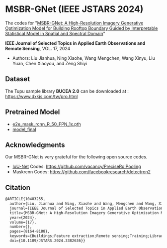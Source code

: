 # MSBR-GNet (IEEE JSTARS 2024)
 The codes for "[MSBR-GNet: A High-Resolution Imagery Generative Optimization Model for Building Rooftop Boundary Guided by Interpretable Statistical Model in Spatial and Spectral Domain](https://ieeexplore.ieee.org/document/10483255)"
 
 **IEEE Journal of Selected Topics in Applied Earth Observations and Remote Sensing**, VOL. 17, 2024

 - Authors: Liu Jianhua, Ning Xiaohe, Wang Mengchen, Wang Xinyu, Liu Yuan, Chen Xiaoyou, and Zeng Shiyi
 
## Dataset
 The Tupu sample library **BUCEA 2.0** can be downloaded at : https://www.dxkjs.com/tw/pro.html

## Pretrained Model
 - [e2e_mask_rcnn_R_50_FPN_1x.pth](https://github.com/GHLJH/MSBR-GNet/releases/tag/Pretrained-Model/e2e_mask_rcnn_R_50_FPN_1x.pth)
 - [model_final](https://github.com/GHLJH/MSBR-GNet/releases/tag/Pretrained-Model/model_final.pth)

## Acknowledgments
  Our MSBR-GNet is very grateful for the following open source codes.
  - [IoU-Net](https://arxiv.org/abs/1807.11590) Codes: https://github.com/vacancy/PreciseRoIPooling
  - Maskrcnn Codes: https://github.com/facebookresearch/detectron2

## Citation
```markdown
@ARTICLE{10483255,
  author={Liu, Jianhua and Ning, Xiaohe and Wang, Mengchen and Wang, Xinyu and Liu, Yuan and Chen, Xiaoyou and Zeng, Shiyi},
  journal={IEEE Journal of Selected Topics in Applied Earth Observations and Remote Sensing}, 
  title={MSBR-GNet: A High-Resolution Imagery Generative Optimization Model for Building Rooftop Boundary Guided by Interpretable Statistical Model in Spatial and Spectral Domain}, 
  year={2024},
  volume={17},
  number={},
  pages={8164-8188},
  keywords={Buildings;Feature extraction;Remote sensing;Training;Libraries;Deep learning;Computational modeling;Building rooftops;contour optimization;edge transition zones;generative networks;instance segmentation;interpretability;Tupu theory},
  doi={10.1109/JSTARS.2024.3382636}}

